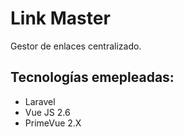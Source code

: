 # Link Master

Gestor de enlaces centralizado.

## Tecnologías emepleadas:

- Laravel
- Vue JS 2.6
- PrimeVue 2.X